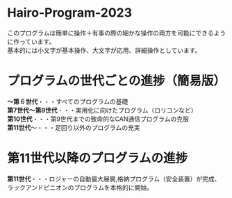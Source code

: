 # Hairo-Program-2023

このプログラムは簡単に操作＋有事の際の細かな操作の両方を可能にできるように作っています。<br>
基本的には小文字が基本操作、大文字が応用、詳細操作としています。<br>

# プログラムの世代ごとの進捗（簡易版）
**～第６世代**・・・すべてのプログラムの基礎<br>
**第7世代～第9世代**・・・実用化に向けたプログラム（ロリコンなど）<br>
**第10世代**・・・第9世代までの致命的なCAN通信プログラムの克服<br>
**第11世代**～・・・足回り以外のプログラムの充実<br>

# 第11世代以降のプログラムの進捗
**第11世代**・・・ロジャーの自動最大展開,格納プログラム（安全装置）が完成、ラックアンドピニオンのプログラムを本格的に開始。<br>

